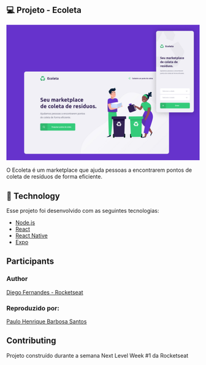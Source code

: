 ## 💻 Projeto - Ecoleta 


![ecoleta](ecoleta.JPG)

O Ecoleta é um marketplace que ajuda pessoas a encontrarem pontos de coleta de resíduos de forma eficiente.

## 🚀 Technology

Esse projeto foi desenvolvido com as seguintes tecnologias:

- [Node.js](https://nodejs.org/en/)
- [React](https://reactjs.org)
- [React Native](https://facebook.github.io/react-native/)
- [Expo](https://expo.io/)

## Participants

### Author

[Diego Fernandes - Rocketseat](https://github.com/Rocketseat)

### Reproduzido por:

[Paulo Henrique Barbosa Santos](https://www.linkedin.com/in/paulo-henrique-barbosa/)

## Contributing

Projeto construído durante a semana Next Level Week #1 da Rocketseat
